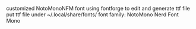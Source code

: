 customized NotoMonoNFM font
using fontforge to edit and generate ttf file
put ttf file under ~/.local/share/fonts/
font family: NotoMono Nerd Font Mono
